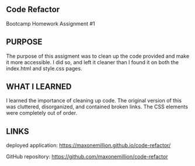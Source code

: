 ## Code Refactor

Bootcamp Homework Assignment #1

## PURPOSE

The purpose of this assigment was to clean up the code provided and make it more accessible. I did so, and left it cleaner than I found it on both the index.html and style.css pages.

## WHAT I LEARNED

I learned the importance of cleaning up code. The original version of this was cluttered, disorganized, and contained broken links. The CSS elements were completely out of order. 

## LINKS

deployed application: https://maxonemillion.github.io/code-refactor/

GitHub repository: https://github.com/maxonemillion/code-refactor
